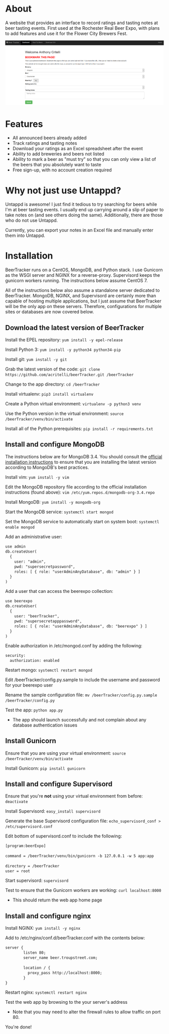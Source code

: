 # About

A website that provides an interface to record ratings and tasting notes at beer tasting events. First used at the Rochester Real Beer Expo, with plans to add features and use it for the Flower City Brewers Fest.

![screenshot](/static/img/screenshot.png)

# Features
 
* All announced beers already added
* Track ratings and tasting notes
* Download your ratings as an Excel spreadsheet after the event
* Ability to add breweries and beers not listed
* Ability to mark a beer as "must try" so that you can only view a list of the beers that you absolutely want to taste
* Free sign-up, with no account creation required

# Why not just use Untappd?

Untappd is awesome! I just find it tedious to try searching for beers while I'm at beer tasting events. I usually end up carrying around a slip of paper to take notes on (and see others doing the same). Additionally, there are those who do not use Untappd.

Currently, you can export your notes in an Excel file and manually enter them into Untappd. 

# Installation

BeerTracker runs on a CentOS, MongoDB, and Python stack. I use Gunicorn as the WSGI server and NGINX for a reverse-proxy. Supervisord keeps the gunicorn workers running. The instructions below assume CentOS 7.

All of the instructions below also assume a standalone server dedicated to BeerTracker. MongoDB, NGINX, and Supervisord are certainly more than capable of hosting multiple applications, but I just assume that BeerTracker will be the only app on these servers. Therefore, configurations for multiple sites or databases are now covered below.

## Download the latest version of BeerTracker

Install the EPEL repository: `yum install -y epel-release`

Install Python 3: `yum install -y python34 python34-pip`

Install git: `yum install -y git`

Grab the latest version of the code: `git clone https://github.com/acritelli/beerTracker.git /beerTracker`

Change to the app directory: `cd /beerTracker`

Install virtualenv: `pip3 install virtualenv`

Create a Python virtual environment: `virtualenv -p python3 venv`

Use the Python version in the virtual environment: `source /beerTracker/venv/bin/activate`

Install all of the Python prerequisites: `pip install -r requirements.txt`

## Install and configure MongoDB

The instructions below are for MongoDB 3.4. You should consult the [official installation instructions](https://docs.mongodb.com/manual/tutorial/install-mongodb-on-red-hat/) to ensure that you are installing the latest version according to MongoDB's best practices.

Install vim: `yum install -y vim`

Edit the MongoDB repository file according to the official installation instructions (found above): `vim /etc/yum.repos.d/mongodb-org-3.4.repo`

Install MongoDB: `yum install -y mongodb-org`

Start the MongoDB service: `systemctl start mongod`

Set the MongoDB service to automatically start on system boot: `systemctl enable mongod`

Add an administrative user:

```
use admin
db.createUser(
  {
    user: "admin",
    pwd: "supersecretpassword",
    roles: [ { role: "userAdminAnyDatabase", db: "admin" } ]
  }
)
```
Add a user that can access the beerexpo collection:

```
use beerexpo
db.createUser(
  {
    user: "beerTracker",
    pwd: "supersecretapppassword",
    roles: [ { role: "userAdminAnyDatabase", db: "beerexpo" } ]
  }
)
```

Enable authorization in /etc/mongod.conf by adding the following:

```
security:
  authorization: enabled
```

Restart mongo: `systemctl restart mongod`

Edit /beerTracker/config.py.sample to include the username and password for your beerexpo user

Rename the sample configuration file: `mv /beerTracker/config.py.sample /beerTracker/config.py`

Test the app: `python app.py`
  * The app should launch successfully and not complain about any database authentication issues

## Install Gunicorn

Ensure that you are using your virtual environment: `source /beerTracker/venv/bin/activate`

Install Gunicorn: `pip install gunicorn`

## Install and configure Supervisord

Ensure that you're **not** using your virtual environment from before: `deactivate`

Install Supervisord: `easy_install supervisord`

Generate the base Supervisord configuration file: `echo_supervisord_conf > /etc/supervisord.conf`

Edit bottom of supervisord.conf to include the following:

```
[program:beerExpo]

command = /beerTracker/venv/bin/gunicorn -b 127.0.0.1 -w 5 app:app

directory = /beerTracker
user = root
```

Start supervisord: `supervisord`

Test to ensure that the Gunicorn workers are working: `curl localhost:8000`
  * This should return the web app home page

## Install and configure nginx

Install NGINX: `yum install -y nginx`

Add to /etc/nginx/conf.d/beerTracker.conf with the contents below:

```
server {
        listen 80;
        server_name beer.troupstreet.com;

        location / {
          proxy_pass http://localhost:8000;
        }
}
```

Restart nginx: `systemctl restart nginx`

Test the web app by browsing to the your server's address
  * Note that you may need to alter the firewall rules to allow traffic on port 80.

You're done!